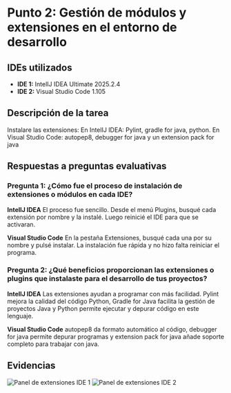 # Punto 2: Gestión de módulos y extensiones en el entorno de desarrollo

## IDEs utilizados
- **IDE 1:** IntelIJ IDEA Ultimate 2025.2.4
- **IDE 2:** Visual Studio Code 1.105

## Descripción de la tarea
Instalare las extensiones:
En IntelIJ IDEA: Pylint, gradle for java, python.
En Visual Studio Code: autopep8, debugger for java y un extension pack for java

## Respuestas a preguntas evaluativas

### Pregunta 1: ¿Cómo fue el proceso de instalación de extensiones o módulos en cada IDE?
**IntelIJ IDEA**
El proceso fue sencillo. Desde el menú Plugins, busqué cada extensión por nombre y la instalé. Luego reinicié el IDE para que se activaran.

**Visual Studio Code**
En la pestaña Extensiones, busqué cada una por su nombre y pulsé instalar. La instalación fue rápida y no hizo falta reiniciar el programa.

### Pregunta 2: ¿Qué beneficios proporcionan las extensiones o plugins que instalaste para el desarrollo de tus proyectos?
**IntelIJ IDEA**
Las extensiones ayudan a programar con más facilidad. Pylint mejora la calidad del código Python, Gradle for Java facilita la gestión de proyectos Java y Python permite ejecutar y depurar código en este lenguaje.

**Visual Studio Code**
autopep8 da formato automático al código, debugger for java permite depurar programas y extension pack for java añade soporte completo para trabajar con java.

## Evidencias
![Panel de extensiones IDE 1](capturas/punto2_ide1_extensiones.png)
![Panel de extensiones IDE 2](capturas/punto2_ide2_extensiones.png)
